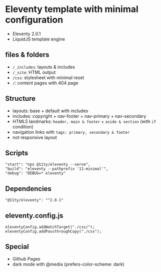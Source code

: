 # Eleventy template with minimal configuration
- Eleventy 2.0.1
- LiquidJS template engine

## files & folders

- `/_includes`: layouts & includes
- `/_site`: HTML output
- `/css`: stylesheet with minimal reset
- `/`: content pages with 404 page

## Structure
- layouts: base + default with includes
- includes: copyright + nav-footer + nav-primary + nav-secondary
- HTML5 landmarks: `header, main & footer` + `aside & section` (with `if` condition)
- navigation links with `tags: primary, secondary & footer`
- not responsive layout

## Scripts
```
"start": "npx @11ty/eleventy --serve",
"build": "eleventy --pathprefix '11-minimal'",
"debug": "DEBUG=* eleventy"
```

## Dependencies
`"@11ty/eleventy": "^2.0.1"`

## eleventy.config.js
```
eleventyConfig.addWatchTarget("./css/");
eleventyConfig.addPassthroughCopy("./css");
```

## Special
- Github Pages
- dark mode with @media (prefers-color-scheme: dark)